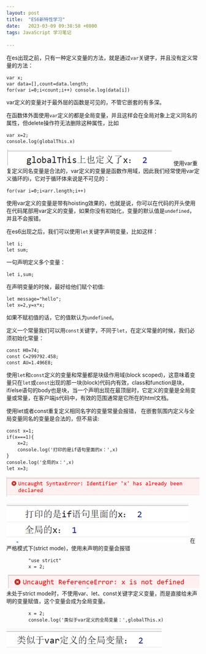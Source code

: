 ```yaml
---
layout: post
title:  "ES6新特性学习"
date:   2023-03-09 09:38:58 +0800
tags: JavaScript 学习笔记

---
```

在es出现之前，只有一种定义变量的方法，就是通过`var`关键字，并且没有定义常量的方法：
```
var x;
var data=[],count=data.length;
for(var i=0;i<count;i++) console.log(data[i])
```
var定义的变量对于最外层的函数是可见的，不管它嵌套的有多深。

在函数体外面使用`var`定义的都是全局变量，并且这样会在全局对象上定义同名的属性，但delete操作符无法删除这种属性，比如
```
var x=2;
console.log(globalThis.x)
```
![](/assets/2023-03-09-ES6新特性学习/globalThis.png)
使用var重复定义同名变量是合法的，var定义的变量是函数作用域，因此我们经常使用var定义循环的i，它对于循环体来说是不可见的：
```
for(var i=0;i<arr.length;i++)
```
使用var定义的变量是带有hoisting效果的，也就是说，你可以在代码的开头使用在代码尾部用var定义的变量，如果你没有初始化，变量的默认值是`undefined`，并且不会报错。

在es6出现之后，我们可以使用`let`关键字声明变量，比如这样：
```
let i;
let sum;
```
一句声明定义多个变量：
```
let i,sum;
```
在声明变量的时候，最好给他们赋个初值:
```
let message="hello";
let x=2,y=x*x;
```
如果不赋初值的话，它的值默认为`undefined`。

定义一个常量我们可以用`const`关键字，不同于`let`，在定义常量的时候，我们必须初始化常量：
```
const H0=74;
const C=299792.458;
const AU=1.496E8;
```
使用`let`和`const`定义的变量和常量都是块级作用域(block scoped)，这意味着变量只在`let`或`const`出现的那一块(block)代码内有效，class和function是块，if/else语句的body也是块，当一个声明出现在最顶层时，它定义的变量是全局变量或常量，在客户端js代码中，有效的范围通常是它所在的html文档。

使用let或者const重复定义相同名字的变量常量会报错，
在嵌套氛围内定义与全局变量同名的变量是合法的，但不易读:
```
const x=1;
if(x===1){
    x=2;
    console.log('打印的是if语句里面的x：',x)
}
console.log('全局的x：',x)
let x=3;
```
![](/assets/2023-03-09-ES6新特性学习/redeclare_error.png)

![](/assets/2023-03-09-ES6新特性学习/output.png)
在严格模式下(strict mode)，使用未声明的变量会报错
```
        "use strict"
        x = 2;
```
![](/assets/2023-03-09-ES6新特性学习/strict.png)
未处于strict mode时，不使用var、let、const关键字定义变量，而是直接给未声明的变量赋值，这个变量会成为全局变量。
```
        x = 2;
        console.log('类似于var定义的全局变量：',globalThis.x)
```
![](/assets/2023-03-09-ES6新特性学习/x=2.png)
